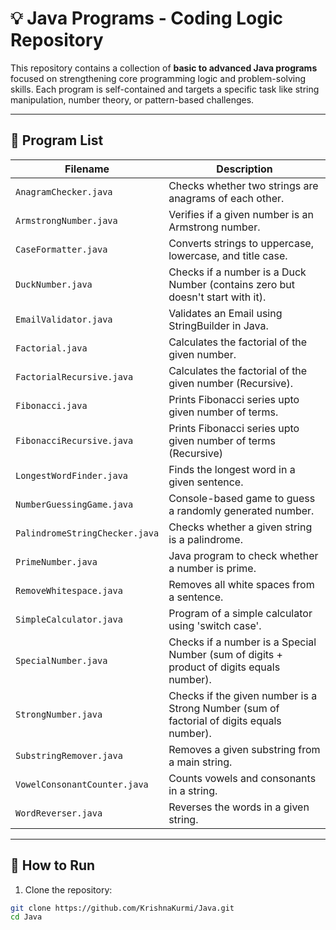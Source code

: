 # 💡 Java Programs - Coding Logic Repository

This repository contains a collection of **basic to advanced Java programs** focused on strengthening core programming logic and problem-solving skills. Each program is self-contained and targets a specific task like string manipulation, number theory, or pattern-based challenges.

---

## 📁 Program List

| Filename                      | Description |
|------------------------------|-------------|
| `AnagramChecker.java`        | Checks whether two strings are anagrams of each other. |
| `ArmstrongNumber.java`       | Verifies if a given number is an Armstrong number. |
| `CaseFormatter.java`         | Converts strings to uppercase, lowercase, and title case. |
| `DuckNumber.java`            | Checks if a number is a Duck Number (contains zero but doesn't start with it). |
| `EmailValidator.java`     | Validates an Email using StringBuilder in Java. |
| `Factorial.java`     | Calculates the factorial of the given number. |
| `FactorialRecursive.java`     | Calculates the factorial of the given number (Recursive). |
| `Fibonacci.java`     | Prints Fibonacci series upto given number of terms. |
| `FibonacciRecursive.java`     | Prints Fibonacci series upto given number of terms (Recursive) |
| `LongestWordFinder.java`     | Finds the longest word in a given sentence. |
| `NumberGuessingGame.java`    | Console-based game to guess a randomly generated number. |
| `PalindromeStringChecker.java` | Checks whether a given string is a palindrome. |
| `PrimeNumber.java` | Java program to check whether a number is prime. |
| `RemoveWhitespace.java` | Removes all white spaces from a sentence. |
| `SimpleCalculator.java` | Program of a simple calculator using 'switch case'.  |
| `SpecialNumber.java`         | Checks if a number is a Special Number (sum of digits + product of digits equals number). |
| `StrongNumber.java`         | Checks if the given number is a Strong Number (sum of factorial of digits equals number). |
| `SubstringRemover.java`      | Removes a given substring from a main string. |
| `VowelConsonantCounter.java` | Counts vowels and consonants in a string. |
| `WordReverser.java`          | Reverses the words in a given string. |

---

## 🔧 How to Run

1. Clone the repository:

```bash
git clone https://github.com/KrishnaKurmi/Java.git
cd Java
